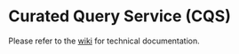 # Curated Query Service (CQS)


Please refer to the [wiki](https://github.com/TranslatorSRI/CQS/wiki) for technical documentation.

